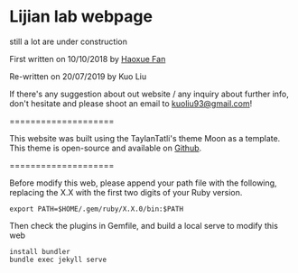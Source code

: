 # Lijian lab webpage
still a lot are under construction

First written on 10/10/2018 by [Haoxue Fan](https://github.com/jianlilab/jianlilab.github.io)

Re-written on 20/07/2019 by Kuo Liu

If there's any suggestion about out website / any inquiry about further info, don't hesitate and please shoot an email to  kuoliu93@gmail.com!

====================

This website was built using the TaylanTatli's theme Moon as a template.  This theme is open-source and available on [Github](https://github.com/TaylanTatli/Moon.git).

====================

Before modify this web, please append your path file with the following, replacing the X.X with the first two digits of your Ruby version.

```
export PATH=$HOME/.gem/ruby/X.X.0/bin:$PATH
```


Then check the plugins in Gemfile, and build a local serve to modify this web

```
install bundler
bundle exec jekyll serve

```

